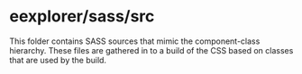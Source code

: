 # eexplorer/sass/src

This folder contains SASS sources that mimic the component-class hierarchy. These files
are gathered in to a build of the CSS based on classes that are used by the build.
